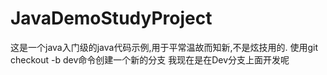 # JavaDemoStudyProject
这是一个java入门级的java代码示例,用于平常温故而知新,不是炫技用的.
使用git checkout -b dev命令创建一个新的分支
我现在是在Dev分支上面开发呢